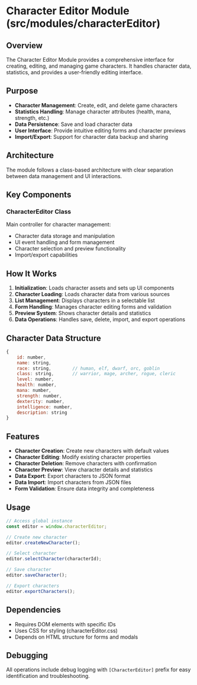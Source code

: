 # Character Editor Module (src/modules/characterEditor)

## Overview
The Character Editor Module provides a comprehensive interface for creating, editing, and managing game characters. It handles character data, statistics, and provides a user-friendly editing interface.

## Purpose
- **Character Management**: Create, edit, and delete game characters
- **Statistics Handling**: Manage character attributes (health, mana, strength, etc.)
- **Data Persistence**: Save and load character data
- **User Interface**: Provide intuitive editing forms and character previews
- **Import/Export**: Support for character data backup and sharing

## Architecture
The module follows a class-based architecture with clear separation between data management and UI interactions.

## Key Components

### CharacterEditor Class
Main controller for character management:
- Character data storage and manipulation
- UI event handling and form management
- Character selection and preview functionality
- Import/export capabilities

## How It Works

1. **Initialization**: Loads character assets and sets up UI components
2. **Character Loading**: Loads character data from various sources
3. **List Management**: Displays characters in a selectable list
4. **Form Handling**: Manages character editing forms and validation
5. **Preview System**: Shows character details and statistics
6. **Data Operations**: Handles save, delete, import, and export operations

## Character Data Structure
```javascript
{
    id: number,
    name: string,
    race: string,        // human, elf, dwarf, orc, goblin
    class: string,       // warrior, mage, archer, rogue, cleric
    level: number,
    health: number,
    mana: number,
    strength: number,
    dexterity: number,
    intelligence: number,
    description: string
}
```

## Features
- **Character Creation**: Create new characters with default values
- **Character Editing**: Modify existing character properties
- **Character Deletion**: Remove characters with confirmation
- **Character Preview**: View character details and statistics
- **Data Export**: Export characters to JSON format
- **Data Import**: Import characters from JSON files
- **Form Validation**: Ensure data integrity and completeness

## Usage
```javascript
// Access global instance
const editor = window.characterEditor;

// Create new character
editor.createNewCharacter();

// Select character
editor.selectCharacter(characterId);

// Save character
editor.saveCharacter();

// Export characters
editor.exportCharacters();
```

## Dependencies
- Requires DOM elements with specific IDs
- Uses CSS for styling (characterEditor.css)
- Depends on HTML structure for forms and modals

## Debugging
All operations include debug logging with `[CharacterEditor]` prefix for easy identification and troubleshooting.
